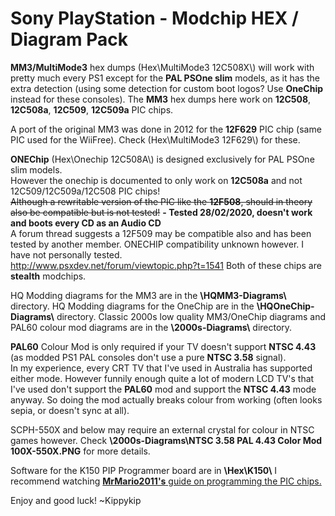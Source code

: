 # Sony PlayStation - Modchip HEX / Diagram Pack

**MM3/MultiMode3** hex dumps (Hex\\MultiMode3 12C508X\\) will work with pretty much every PS1 except for the **PAL PSOne slim** models, as it has the extra detection (using some detection for custom boot logos? Use **OneChip** instead for these consoles).
The **MM3** hex dumps here work on **12C508**, **12C508a**, **12C509**, **12C509a** PIC chips.

A port of the original MM3 was done in 2012 for the **12F629** PIC chip (same PIC used for the WiiFree).
Check (Hex\\MultiMode3 12F629\\) for these.

**ONEChip** (Hex\\Onechip 12C508A\\) is designed exclusively for PAL PSOne slim models.  
However the onechip is documented to only work on **12C508a** and not 12C509/12C509a/12C508 PIC chips!  
~~Although a rewritable version of the PIC like the **12F508**, should in theory also be compatible but is not tested!~~ **- Tested 28/02/2020, doesn't work and boots every CD as an Audio CD**  
A forum thread suggests a 12F509 may be compatible also and has been tested by another member. ONECHIP compatibility unknown however. I have not personally tested.  
http://www.psxdev.net/forum/viewtopic.php?t=1541
Both of these chips are **stealth** modchips.

HQ Modding diagrams for the MM3 are in the **\\HQMM3-Diagrams\\** directory. 
HQ Modding diagrams for the OneChip are in the **\\HQOneChip-Diagrams\\** directory. 
Classic 2000s low quality MM3/OneChip diagrams and PAL60 colour mod diagrams are in the **\\2000s-Diagrams\\** directory.

**PAL60** Colour Mod is only required if your TV doesn't support **NTSC 4.43** (as modded PS1 PAL consoles don't use a pure **NTSC 3.58** signal).  
In my experience, every CRT TV that I've used in Australia has supported either mode. However funnily enough quite a lot of modern LCD TV's that I've used don't support the **PAL60** mod and support the **NTSC 4.43** mode anyway. So doing the mod actually breaks colour from working (often looks sepia, or doesn't sync at all).

SCPH-550X and below may require an external crystal for colour in NTSC games however. 
Check **\\2000s-Diagrams\\NTSC 3.58 PAL 4.43 Color Mod 100X-550X.PNG** for more details.

Software for the K150 PIP Programmer board are in **\\Hex\K150\\**
I recommend watching [**MrMario2011's** guide on programming the PIC chips.](https://www.youtube.com/watch?v=UM_Vyg-5QN4 "**MrMario2011's** guide on programming the PIC chips.")

Enjoy and good luck!
~Kippykip
